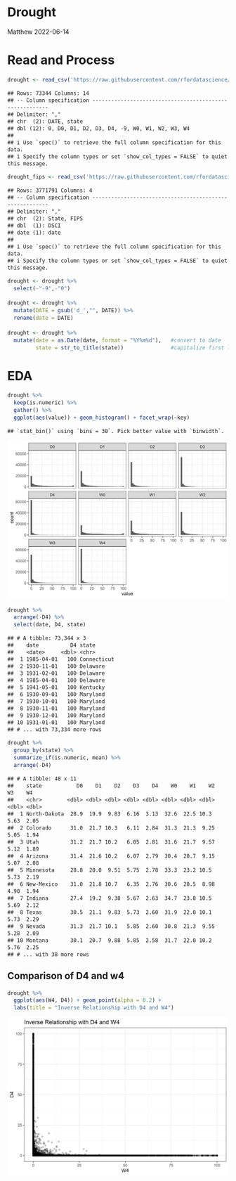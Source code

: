 Drought
================
Matthew
2022-06-14

# Read and Process

``` r
drought <- read_csv('https://raw.githubusercontent.com/rfordatascience/tidytuesday/master/data/2022/2022-06-14/drought.csv')
```

    ## Rows: 73344 Columns: 14
    ## -- Column specification --------------------------------------------------------
    ## Delimiter: ","
    ## chr  (2): DATE, state
    ## dbl (12): 0, D0, D1, D2, D3, D4, -9, W0, W1, W2, W3, W4
    ## 
    ## i Use `spec()` to retrieve the full column specification for this data.
    ## i Specify the column types or set `show_col_types = FALSE` to quiet this message.

``` r
drought_fips <- read_csv('https://raw.githubusercontent.com/rfordatascience/tidytuesday/master/data/2022/2022-06-14/drought-fips.csv')
```

    ## Rows: 3771791 Columns: 4
    ## -- Column specification --------------------------------------------------------
    ## Delimiter: ","
    ## chr  (2): State, FIPS
    ## dbl  (1): DSCI
    ## date (1): date
    ## 
    ## i Use `spec()` to retrieve the full column specification for this data.
    ## i Specify the column types or set `show_col_types = FALSE` to quiet this message.

``` r
drought <- drought %>% 
  select(-"-9",-"0")

drought <- drought %>% 
  mutate(DATE = gsub('d_',"", DATE)) %>% 
  rename(date = DATE)

drought <- drought %>% 
  mutate(date = as.Date(date, format = "%Y%m%d"),   #convert to date
         state = str_to_title(state))               #capitalize first letter
```

# EDA

``` r
drought %>% 
  keep(is.numeric) %>% 
  gather() %>% 
  ggplot(aes(value)) + geom_histogram() + facet_wrap(~key)
```

    ## `stat_bin()` using `bins = 30`. Pick better value with `binwidth`.

![](Drought_files/figure-gfm/unnamed-chunk-2-1.png)<!-- -->

``` r
drought %>% 
  arrange(-D4) %>% 
  select(date, D4, state)
```

    ## # A tibble: 73,344 x 3
    ##    date          D4 state      
    ##    <date>     <dbl> <chr>      
    ##  1 1985-04-01   100 Connecticut
    ##  2 1930-11-01   100 Delaware   
    ##  3 1931-02-01   100 Delaware   
    ##  4 1985-04-01   100 Delaware   
    ##  5 1941-05-01   100 Kentucky   
    ##  6 1930-09-01   100 Maryland   
    ##  7 1930-10-01   100 Maryland   
    ##  8 1930-11-01   100 Maryland   
    ##  9 1930-12-01   100 Maryland   
    ## 10 1931-01-01   100 Maryland   
    ## # ... with 73,334 more rows

``` r
drought %>% 
  group_by(state) %>% 
  summarize_if(is.numeric, mean) %>% 
  arrange(-D4)
```

    ## # A tibble: 48 x 11
    ##    state           D0    D1    D2    D3    D4    W0    W1    W2    W3    W4
    ##    <chr>        <dbl> <dbl> <dbl> <dbl> <dbl> <dbl> <dbl> <dbl> <dbl> <dbl>
    ##  1 North-Dakota  28.9  19.9  9.83  6.16  3.13  32.6  22.5 10.3   5.63  2.05
    ##  2 Colorado      31.0  21.7 10.3   6.11  2.84  31.3  21.3  9.25  5.05  1.94
    ##  3 Utah          31.2  21.7 10.2   6.05  2.81  31.6  21.7  9.57  5.12  1.89
    ##  4 Arizona       31.4  21.6 10.2   6.07  2.79  30.4  20.7  9.15  5.07  2.08
    ##  5 Minnesota     28.8  20.0  9.51  5.75  2.78  33.3  23.2 10.5   5.73  2.19
    ##  6 New-Mexico    31.0  21.8 10.7   6.35  2.76  30.6  20.5  8.98  4.90  1.94
    ##  7 Indiana       27.4  19.2  9.38  5.67  2.63  34.7  23.8 10.5   5.69  2.12
    ##  8 Texas         30.5  21.1  9.83  5.73  2.60  31.9  22.0 10.1   5.73  2.29
    ##  9 Nevada        31.3  21.7 10.1   5.85  2.60  30.8  21.3  9.55  5.28  2.09
    ## 10 Montana       30.1  20.7  9.88  5.85  2.58  31.7  22.0 10.2   5.76  2.25
    ## # ... with 38 more rows

## Comparison of D4 and w4

``` r
drought %>% 
  ggplot(aes(W4, D4)) + geom_point(alpha = 0.2) +
  labs(title = "Inverse Relationship with D4 and W4")
```

![](Drought_files/figure-gfm/unnamed-chunk-4-1.png)<!-- -->
